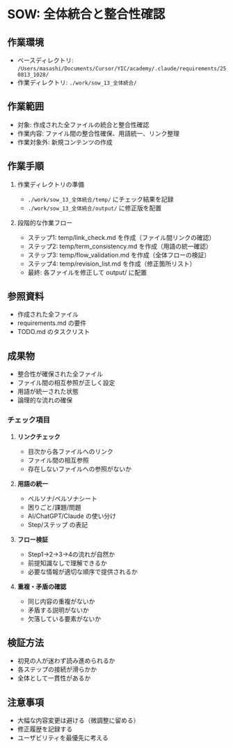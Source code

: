 # SOW: 全体統合と整合性確認

## 作業環境
- ベースディレクトリ: `/Users/masashi/Documents/Cursor/YIC/academy/.claude/requirements/250813_1028/`
- 作業ディレクトリ: `./work/sow_13_全体統合/`

## 作業範囲
- 対象: 作成された全ファイルの統合と整合性確認
- 作業内容: ファイル間の整合性確保、用語統一、リンク整理
- 作業対象外: 新規コンテンツの作成

## 作業手順
1. 作業ディレクトリの準備
   - `./work/sow_13_全体統合/temp/` にチェック結果を記録
   - `./work/sow_13_全体統合/output/` に修正版を配置

2. 段階的な作業フロー
   - ステップ1: temp/link_check.md を作成（ファイル間リンクの確認）
   - ステップ2: temp/term_consistency.md を作成（用語の統一確認）
   - ステップ3: temp/flow_validation.md を作成（全体フローの検証）
   - ステップ4: temp/revision_list.md を作成（修正箇所リスト）
   - 最終: 各ファイルを修正して output/ に配置

## 参照資料
- 作成された全ファイル
- requirements.md の要件
- TODO.md のタスクリスト

## 成果物
- 整合性が確保された全ファイル
- ファイル間の相互参照が正しく設定
- 用語が統一された状態
- 論理的な流れの確保

### チェック項目
1. **リンクチェック**
   - 目次から各ファイルへのリンク
   - ファイル間の相互参照
   - 存在しないファイルへの参照がないか

2. **用語の統一**
   - ペルソナ/ペルソナシート
   - 困りごと/課題/問題
   - AI/ChatGPT/Claude の使い分け
   - Step/ステップ の表記

3. **フロー検証**
   - Step1→2→3→4の流れが自然か
   - 前提知識なしで理解できるか
   - 必要な情報が適切な順序で提供されるか

4. **重複・矛盾の確認**
   - 同じ内容の重複がないか
   - 矛盾する説明がないか
   - 欠落している要素がないか

## 検証方法
- 初見の人が迷わず読み進められるか
- 各ステップの接続が滑らかか
- 全体として一貫性があるか

## 注意事項
- 大幅な内容変更は避ける（微調整に留める）
- 修正履歴を記録する
- ユーザビリティを最優先に考える
